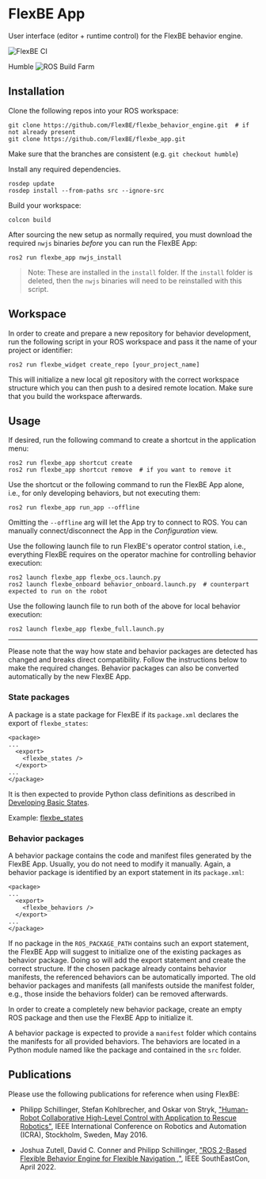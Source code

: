 # FlexBE App

User interface (editor + runtime control) for the FlexBE behavior engine.

![FlexBE CI](https://github.com/FlexBE/flexbe_app/workflows/FlexBE%20CI/badge.svg?branch=humble)

Humble ![ROS Build Farm](https://build.ros2.org/job/Hdev__flexbe_app__ubuntu_jammy_amd64/badge/icon)

## Installation

Clone the following repos into your ROS workspace:

    git clone https://github.com/FlexBE/flexbe_behavior_engine.git  # if not already present
    git clone https://github.com/FlexBE/flexbe_app.git

Make sure that the branches are consistent (e.g. `git checkout humble`)

Install any required dependencies.

    rosdep update  
    rosdep install --from-paths src --ignore-src

Build your workspace:

    colcon build

After sourcing the new setup as normally required, you must download the required `nwjs` binaries
*before* you can run the FlexBE App:

    ros2 run flexbe_app nwjs_install

  > Note: These are installed in the `install` folder.  If the `install` folder is deleted, then the `nwjs` binaries
  will need to be reinstalled with this script.

## Workspace

In order to create and prepare a new repository for behavior development, run the following script in your ROS workspace and pass it the name of your project or identifier:

    ros2 run flexbe_widget create_repo [your_project_name]

This will initialize a new local git repository with the correct workspace structure which you can then push to a desired remote location. Make sure that you build the workspace afterwards.

## Usage

If desired, run the following command to create a shortcut in the application menu:

    ros2 run flexbe_app shortcut create
    ros2 run flexbe_app shortcut remove  # if you want to remove it

Use the shortcut or the following command to run the FlexBE App alone, i.e., for only developing behaviors, but not executing them:

    ros2 run flexbe_app run_app --offline

Omitting the `--offline` arg will let the App try to connect to ROS.
You can manually connect/disconnect the App in the *Configuration* view.

Use the following launch file to run FlexBE's operator control station, i.e., everything FlexBE requires on the operator machine for controlling behavior execution:

    ros2 launch flexbe_app flexbe_ocs.launch.py
    ros2 launch flexbe_onboard behavior_onboard.launch.py  # counterpart expected to run on the robot

Use the following launch file to run both of the above for local behavior execution:

    ros2 launch flexbe_app flexbe_full.launch.py


---

Please note that the way how state and behavior packages are detected has changed and breaks direct compatibility.
Follow the instructions below to make the required changes.
Behavior packages can also be converted automatically by the new FlexBE App.

### State packages

A package is a state package for FlexBE if its `package.xml` declares the export of `flexbe_states`:

    <package>
    ...
      <export>
        <flexbe_states />
      </export>
    ...
    </package>

It is then expected to provide Python class definitions as described in [Developing Basic States](http://wiki.ros.org/flexbe/Tutorials/Developing%20Basic%20States).

Example: [flexbe_states](https://github.com/FlexBE/flexbe_behavior_engine/tree/ros2-devel/flexbe_states)

### Behavior packages

A behavior package contains the code and manifest files generated by the FlexBE App. Usually, you do not need to modify it manually. Again, a behavior package is identified by an export statement in its `package.xml`:

    <package>
    ...
      <export>
        <flexbe_behaviors />
      </export>
    ...
    </package>

If no package in the `ROS_PACKAGE_PATH` contains such an export statement, the FlexBE App will suggest to initialize one of the existing packages as behavior package. Doing so will add the export statement and create the correct structure. If the chosen package already contains behavior manifests, the referenced behaviors can be automatically imported. The old behavior packages and manifests (all manifests outside the manifest folder, e.g., those inside the behaviors folder) can be removed afterwards.

In order to create a completely new behavior package, create an empty ROS package and then use the FlexBE App to initialize it.

A behavior package is expected to provide a `manifest` folder which contains the manifests for all provided behaviors. The behaviors are located in a Python module named like the package and contained in the `src` folder.

## Publications

Please use the following publications for reference when using FlexBE:

- Philipp Schillinger, Stefan Kohlbrecher, and Oskar von Stryk, ["Human-Robot Collaborative High-Level Control with Application to Rescue Robotics"](http://dx.doi.org/10.1109/ICRA.2016.7487442), IEEE International Conference on Robotics and Automation (ICRA), Stockholm, Sweden, May 2016.

- Joshua Zutell, David C. Conner and Philipp Schillinger, ["ROS 2-Based Flexible Behavior Engine for Flexible Navigation ,"](http://dx.doi.org/10.1109/SoutheastCon48659.2022.9764047), IEEE SouthEastCon, April 2022.

